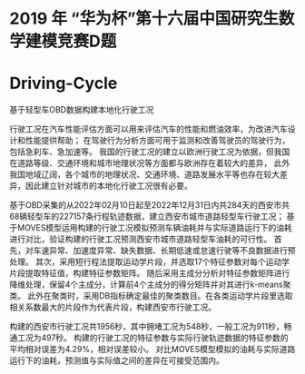 # 2019 年 “华为杯”第十六届中国研究生数学建模竞赛D题
# Driving-Cycle
基于轻型车OBD数据构建本地化行驶工况

行驶工况在汽车性能评估方面可以用来评估汽车的性能和燃油效率，为改进汽车设计和性能提供帮助；
在驾驶行为分析方面可用于监测和改善驾驶员的驾驶行为，包括急刹车、急加速等。
我国的行驶工况的建立以欧洲行驶工况为依据，但我国在道路等级、交通环境和城市地理状况等方面都与欧洲存在着较大的差异，
此外我国地域辽阔，各个城市的地理状况、交通环境、道路发展水平等也存在较大差异，因此建立针对城市的本地化行驶工况很有必要。

基于OBD采集的从2022年02月10日起至2022年12月31日内共284天的西安市共68辆轻型车的227157条行程轨迹数据，建立西安市城市道路轻型车行驶工况；
基于MOVES模型运用构建的行驶工况模拟预测车辆油耗并与实际道路运行下的油耗进行对比，验证构建的行驶工况预测西安市城市道路轻型车油耗的可行性。
首先，对车速异常、加速度异常、缺失数据、长期低速或怠速行驶等不良数据进行预处理。
其次，采用短行程法提取运动学片段，并选取17个特征参数对每个运动学片段提取特征值，构建特征参数矩阵。
随后采用主成分分析对特征参数矩阵进行降维处理，保留4个主成分，计算前4个主成分的得分矩阵并对其进行k-means聚类。
此外在聚类时，采用DB指标确定最佳的聚类数目。在各类运动学片段里选取相关系数最大的片段作为代表片段，构建西安市行驶工况。

构建的西安市行驶工况共1956秒，其中拥堵工况为548秒，一般工况为911秒，畅通工况为497秒。
构建的行驶工况的特征参数与实际行驶轨迹数据的特征参数的平均相对误差为4.29%，相对误差较小。
对比MOVES模型模拟的油耗与实际道路运行下的油耗，预测值与实际值之间的差异在可接受范围内。
